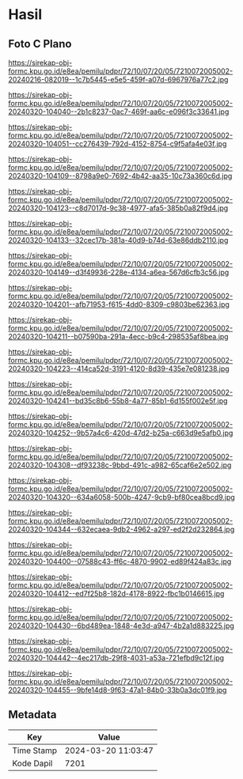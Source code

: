 # Hasil

## Foto C Plano

https://sirekap-obj-formc.kpu.go.id/e8ea/pemilu/pdpr/72/10/07/20/05/7210072005002-20240216-082019--1c7b5445-e5e5-459f-a07d-6967976a77c2.jpg

https://sirekap-obj-formc.kpu.go.id/e8ea/pemilu/pdpr/72/10/07/20/05/7210072005002-20240320-104040--2b1c8237-0ac7-469f-aa6c-e096f3c33641.jpg

https://sirekap-obj-formc.kpu.go.id/e8ea/pemilu/pdpr/72/10/07/20/05/7210072005002-20240320-104051--cc276439-792d-4152-8754-c9f5afa4e03f.jpg

https://sirekap-obj-formc.kpu.go.id/e8ea/pemilu/pdpr/72/10/07/20/05/7210072005002-20240320-104109--8798a9e0-7692-4b42-aa35-10c73a360c6d.jpg

https://sirekap-obj-formc.kpu.go.id/e8ea/pemilu/pdpr/72/10/07/20/05/7210072005002-20240320-104123--c8d7017d-9c38-4977-afa5-385b0a82f9d4.jpg

https://sirekap-obj-formc.kpu.go.id/e8ea/pemilu/pdpr/72/10/07/20/05/7210072005002-20240320-104133--32cec17b-381a-40d9-b74d-63e86ddb2110.jpg

https://sirekap-obj-formc.kpu.go.id/e8ea/pemilu/pdpr/72/10/07/20/05/7210072005002-20240320-104149--d3f49936-228e-4134-a6ea-567d6cfb3c56.jpg

https://sirekap-obj-formc.kpu.go.id/e8ea/pemilu/pdpr/72/10/07/20/05/7210072005002-20240320-104201--afb71953-f615-4dd0-8309-c9803be62363.jpg

https://sirekap-obj-formc.kpu.go.id/e8ea/pemilu/pdpr/72/10/07/20/05/7210072005002-20240320-104211--b07590ba-291a-4ecc-b9c4-298535af8bea.jpg

https://sirekap-obj-formc.kpu.go.id/e8ea/pemilu/pdpr/72/10/07/20/05/7210072005002-20240320-104223--414ca52d-3191-4120-8d39-435e7e081238.jpg

https://sirekap-obj-formc.kpu.go.id/e8ea/pemilu/pdpr/72/10/07/20/05/7210072005002-20240320-104241--bd35c8b6-55b8-4a77-85b1-6d155f002e5f.jpg

https://sirekap-obj-formc.kpu.go.id/e8ea/pemilu/pdpr/72/10/07/20/05/7210072005002-20240320-104252--9b57a4c6-420d-47d2-b25a-c663d9e5afb0.jpg

https://sirekap-obj-formc.kpu.go.id/e8ea/pemilu/pdpr/72/10/07/20/05/7210072005002-20240320-104308--df93238c-9bbd-491c-a982-65caf6e2e502.jpg

https://sirekap-obj-formc.kpu.go.id/e8ea/pemilu/pdpr/72/10/07/20/05/7210072005002-20240320-104320--634a6058-500b-4247-9cb9-bf80cea8bcd9.jpg

https://sirekap-obj-formc.kpu.go.id/e8ea/pemilu/pdpr/72/10/07/20/05/7210072005002-20240320-104344--632ecaea-9db2-4962-a297-ed2f2d232864.jpg

https://sirekap-obj-formc.kpu.go.id/e8ea/pemilu/pdpr/72/10/07/20/05/7210072005002-20240320-104400--07588c43-ff6c-4870-9902-ed89f424a83c.jpg

https://sirekap-obj-formc.kpu.go.id/e8ea/pemilu/pdpr/72/10/07/20/05/7210072005002-20240320-104412--ed7f25b8-182d-4178-8922-fbc1b0146615.jpg

https://sirekap-obj-formc.kpu.go.id/e8ea/pemilu/pdpr/72/10/07/20/05/7210072005002-20240320-104430--6bd489ea-1848-4e3d-a947-4b2a1d883225.jpg

https://sirekap-obj-formc.kpu.go.id/e8ea/pemilu/pdpr/72/10/07/20/05/7210072005002-20240320-104442--4ec217db-29f8-4031-a53a-721efbd9c12f.jpg

https://sirekap-obj-formc.kpu.go.id/e8ea/pemilu/pdpr/72/10/07/20/05/7210072005002-20240320-104455--9bfe14d8-9f63-47a1-84b0-33b0a3dc01f9.jpg


## Metadata

| Key        | Value               |
| ---------- | ------------------- |
| Time Stamp | 2024-03-20 11:03:47 |
| Kode Dapil | 7201                |



